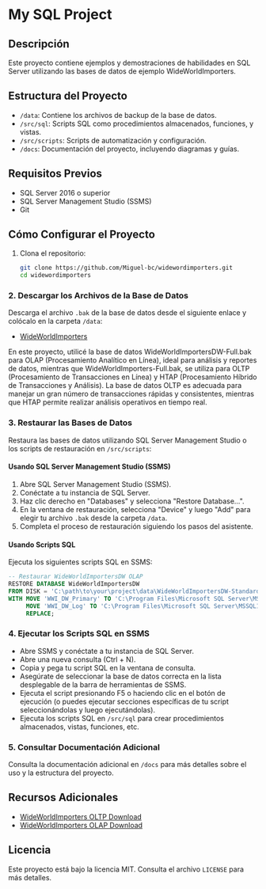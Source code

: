 
# My SQL Project

## Descripción
Este proyecto contiene ejemplos y demostraciones de habilidades en SQL Server utilizando las bases de datos de ejemplo WideWorldImporters.

## Estructura del Proyecto
- `/data`: Contiene los archivos de backup de la base de datos.
- `/src/sql`: Scripts SQL como procedimientos almacenados, funciones, y vistas.
- `/src/scripts`: Scripts de automatización y configuración.
- `/docs`: Documentación del proyecto, incluyendo diagramas y guías.

## Requisitos Previos
- SQL Server 2016 o superior
- SQL Server Management Studio (SSMS)
- Git

## Cómo Configurar el Proyecto
1. Clona el repositorio:
   ```sh
   git clone https://github.com/Miguel-bc/widewordimporters.git
   cd widewordimporters

### 2. Descargar los Archivos de la Base de Datos
Descarga el archivo `.bak` de la base de datos desde el siguiente enlace y colócalo en la carpeta `/data`:

- [WideWorldImporters](https://github.com/Microsoft/sql-server-samples/releases/tag/wide-world-importers-v1.0)

En este proyecto, utilicé la base de datos WideWorldImportersDW-Full.bak para OLAP (Procesamiento Analítico en Línea), ideal para análisis y reportes de datos, mientras que WideWorldImporters-Full.bak, se utiliza para OLTP (Procesamiento de Transacciones en Línea) y HTAP (Procesamiento Híbrido de Transacciones y Análisis). La base de datos OLTP es adecuada para manejar un gran número de transacciones rápidas y consistentes, mientras que HTAP permite realizar análisis operativos en tiempo real.

### 3. Restaurar las Bases de Datos
Restaura las bases de datos utilizando SQL Server Management Studio o los scripts de restauración en `/src/scripts`:

#### Usando SQL Server Management Studio (SSMS)
1. Abre SQL Server Management Studio (SSMS).
2. Conéctate a tu instancia de SQL Server.
3. Haz clic derecho en "Databases" y selecciona "Restore Database...".
4. En la ventana de restauración, selecciona "Device" y luego "Add" para elegir tu archivo `.bak` desde la carpeta `/data`.
5. Completa el proceso de restauración siguiendo los pasos del asistente.

#### Usando Scripts SQL
Ejecuta los siguientes scripts SQL en SSMS:

```sql
-- Restaurar WideWorldImportersDW OLAP
RESTORE DATABASE WideWorldImportersDW
FROM DISK = 'C:\path\to\your\project\data\WideWorldImportersDW-Standard.bak'
WITH MOVE 'WWI_DW_Primary' TO 'C:\Program Files\Microsoft SQL Server\MSSQL15.MSSQLSERVER\MSSQL\DATA\WideWorldImportersDW.mdf',
     MOVE 'WWI_DW_Log' TO 'C:\Program Files\Microsoft SQL Server\MSSQL15.MSSQLSERVER\MSSQL\DATA\WideWorldImportersDW_log.ldf',
     REPLACE;
```

### 4. Ejecutar los Scripts SQL en SSMS

- Abre SSMS y conéctate a tu instancia de SQL Server.
- Abre una nueva consulta (Ctrl + N).
- Copia y pega tu script SQL en la ventana de consulta.
- Asegúrate de seleccionar la base de datos correcta en la lista desplegable de la barra de herramientas de SSMS.
- Ejecuta el script presionando F5 o haciendo clic en el botón de ejecución (o puedes ejecutar secciones específicas de tu script seleccionándolas y luego ejecutándolas).
- Ejecuta los scripts SQL en `/src/sql` para crear procedimientos almacenados, vistas, funciones, etc.

### 5. Consultar Documentación Adicional
Consulta la documentación adicional en `/docs` para más detalles sobre el uso y la estructura del proyecto.

## Recursos Adicionales
- [WideWorldImporters OLTP Download](enlace-a-descarga-oltp)
- [WideWorldImporters OLAP Download](enlace-a-descarga-olap)

## Licencia
Este proyecto está bajo la licencia MIT. Consulta el archivo `LICENSE` para más detalles.

